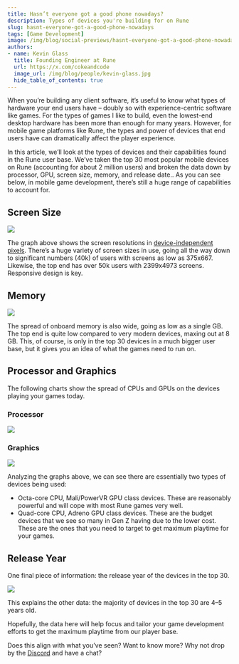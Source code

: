 ```yaml
---
title: Hasn’t everyone got a good phone nowadays?
description: Types of devices you're building for on Rune
slug: hasnt-everyone-got-a-good-phone-nowadays
tags: [Game Development]
image: /img/blog/social-previews/hasnt-everyone-got-a-good-phone-nowadays.png
authors:
- name: Kevin Glass 
  title: Founding Engineer at Rune  
  url: https://x.com/cokeandcode
  image_url: /img/blog/people/kevin-glass.jpg
  hide_table_of_contents: true
---
```


<head>
  <title>Hasn’t everyone got a good phone nowadays?</title>
  <meta property="og:title" content="Hasn’t everyone got a good phone nowadays?"/>
</head>

When you’re building any client software, it’s useful to know what types of hardware your end users have – doubly so with experience-centric software like games. For the types of games I like to build, even the lowest-end desktop hardware has been more than enough for many years. However, for mobile game platforms like Rune, the types and power of devices that end users have can dramatically affect the player experience. 

In this article, we’ll look at the types of devices and their capabilities found in the Rune user base. We’ve taken the top 30 most popular mobile devices on Rune (accounting for about 2 million users) and broken the data down by processor, GPU, screen size, memory, and release date.. As you can see below, in mobile game development, there’s still a huge range of capabilities to account for.

## Screen Size

![](/img/blog/graphs/ScreenRes1.png)

The graph above shows the screen resolutions in [device-independent pixels](https://en.wikipedia.org/wiki/Device-independent_pixel). There’s a huge variety of screen sizes in use, going all the way down to significant numbers (40k) of users with screens as low as 375x667. Likewise, the top end has over 50k users with 2399x4973 screens. Responsive design is key.
 
## Memory

![](/img/blog/graphs/Memory.png)

The spread of onboard memory is also wide, going as low as a single GB. The top end is quite low compared to very modern devices, maxing out at 8 GB. This, of course, is only in the top 30 devices in a much bigger user base, but it gives you an idea of what the games need to run on.

## Processor and Graphics

The following charts show the spread of CPUs and GPUs on the devices playing your games today.

### Processor

![](/img/blog/graphs/CPU.png)

### Graphics

![](/img/blog/graphs/GPU.png)

Analyzing the graphs above, we can see there are essentially two types of devices being used:
 
* Octa-core CPU, Mali/PowerVR GPU class devices. These are reasonably powerful and will cope with most Rune games very well.
* Quad-core CPU, Adreno GPU class devices. These are the budget devices that we see so many in Gen Z having due to the lower cost. These are the ones that you need to target to get maximum playtime for your games.
 
## Release Year

One final piece of information: the release year of the devices in the top 30.

![](/img/blog/graphs/Release.png)

This explains the other data: the majority of devices in the top 30 are 4–5 years old.

Hopefully, the data here will help focus and tailor your game development efforts to get the maximum playtime from our player base.

Does this align with what you’ve seen? Want to know more? Why not drop by the [Discord](https://discord.gg/dusk-devs) and have a chat?


